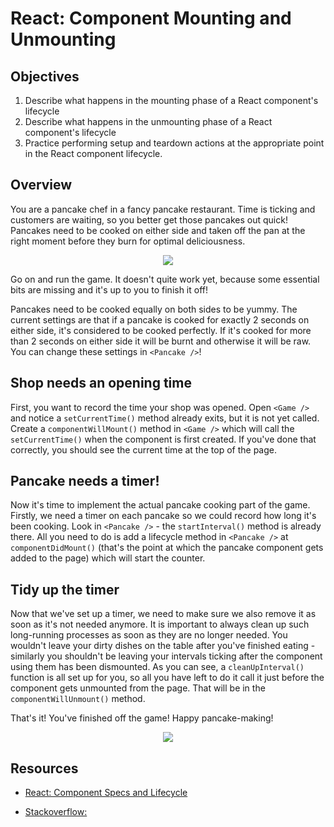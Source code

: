 # React: Component Mounting and Unmounting

## Objectives

1. Describe what happens in the mounting phase of a React component's lifecycle
2. Describe what happens in the unmounting phase of a React component's
   lifecycle
3. Practice performing setup and teardown actions at the appropriate point in
   the React component lifecycle.

## Overview

You are a pancake chef in a fancy pancake restaurant. Time is ticking and customers are waiting, so you better get those pancakes out quick! Pancakes need to be cooked on either side and taken off the pan at the right moment before they burn for optimal deliciousness.

<p align="center">
  <img src="http://i.imgur.com/yti5NLe.gif"/>
</p>

Go on and run the game. It doesn't quite work yet, because some essential bits are missing and it's up to you to finish it off!

Pancakes need to be cooked equally on both sides to be yummy. The current settings are that if a pancake is cooked for exactly 2 seconds on either side, it's considered to be cooked perfectly. If it's cooked for more than 2 seconds on either side it will be burnt and otherwise it will be raw. You can change these settings in `<Pancake />`!

## Shop needs an opening time
First, you want to record the time your shop was opened. Open `<Game />` and notice a `setCurrentTime()` method already exits, but it is not yet called. Create a `componentWillMount()` method in `<Game />` which will call the `setCurrentTime()` when the component is first created. If you've done that correctly, you should see the current time at the top of the page.

## Pancake needs a timer!

Now it's time to implement the actual pancake cooking part of the game. Firstly, we need a timer on each pancake so we could record how long it's been cooking. Look in `<Pancake />` - the `startInterval()` method is already there. All you need to do is add a lifecycle method in `<Pancake />` at `componentDidMount()` (that's the point at which the pancake
component gets added to the page) which will start the counter.


## Tidy up the timer

Now that we've set up a timer, we need to make sure we also remove it as soon as it's not needed anymore. It is important to always clean up such long-running processes as soon as they are no longer needed. You wouldn't leave your dirty dishes on the table after you've finished eating - similarly you shouldn't be leaving your intervals ticking after the component using them has been dismounted. As you can see, a `cleanUpInterval()` function is all set up for you, so all you have left to do it call it just before the component gets unmounted from the page. That will be in the `componentWillUnmount()` method.

That's it! You've finished off the game! Happy pancake-making!

<p align="center">
  <img src="https://68.media.tumblr.com/f49e5cb49c696431cee4fa7da572092e/tumblr_nwpde9clnp1u7gnm9o1_500.gif"/>
</p>


## Resources

- [React: Component Specs and Lifecycle](https://facebook.github.io/react/docs/component-specs.html)

- [Stackoverflow:](http://stackoverflow.com/questions/26867535/calling-setstate-in-jsdom-based-tests-causing-cannot-render-markup-in-a-worker)
